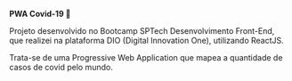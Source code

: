 **PWA Covid-19  🦠**

Projeto desenvolvido no Bootcamp SPTech Desenvolvimento Front-End, que realizei na plataforma DIO (Digital Innovation One), utilizando ReactJS.

Trata-se de uma Progressive Web Application que mapea a quantidade de casos de covid pelo mundo.

